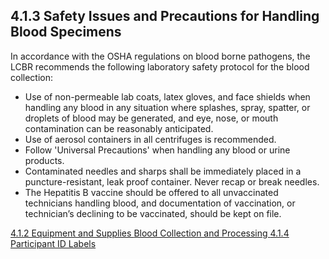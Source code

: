 ## 4.1.3 Safety Issues and Precautions for Handling Blood Specimens

In accordance with the OSHA regulations on blood borne pathogens, the LCBR recommends the following laboratory safety protocol for the blood collection:

* Use of non-permeable lab coats, latex gloves, and face shields when handling any blood in any situation where splashes, spray, spatter, or droplets of blood may be generated, and eye, nose, or mouth contamination can be reasonably anticipated.
* Use of aerosol containers in all centrifuges is recommended.
* Follow 'Universal Precautions' when handling any blood or urine products.
* Contaminated needles and sharps shall be immediately placed in a puncture-resistant, leak proof container.  Never recap or break needles.
* The Hepatitis B vaccine should be offered to all unvaccinated technicians handling blood, and documentation of vaccination, or technician’s declining to be vaccinated, should be kept on file.


<div class="center">
<div class="btn-group">
  <a href=":pages_path:/manuals/blood-collection-processing/4-01-02-equipment.md" class="btn btn-default">
    <span class="glyphicon glyphicon-chevron-left"></span>
    4.1.2 Equipment and Supplies
  </a>

  <a href=":pages_path:/manuals/blood-collection-processing" class="btn btn-default">
    <span class="glyphicon glyphicon-chevron-up"></span>
    Blood Collection and Processing
  </a>

  <a href=":pages_path:/manuals/blood-collection-processing/4-01-04-ppt-id-labels.md" class="btn btn-success">
    4.1.4 Participant ID Labels
    <span class="glyphicon glyphicon-chevron-right"></span>
  </a>
</div>
</div>

